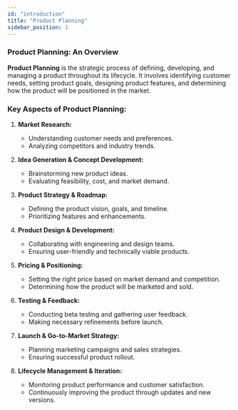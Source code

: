 ```yaml
---
id: "introduction"
title: "Product Planning"
sidebar_position: 1
---
```


### **Product Planning: An Overview**

**Product Planning** is the strategic process of defining, developing, and managing a product throughout its lifecycle. It involves identifying customer needs, setting product goals, designing product features, and determining how the product will be positioned in the market.

### **Key Aspects of Product Planning:**

1. **Market Research:**

   - Understanding customer needs and preferences.
   - Analyzing competitors and industry trends.

2. **Idea Generation & Concept Development:**

   - Brainstorming new product ideas.
   - Evaluating feasibility, cost, and market demand.

3. **Product Strategy & Roadmap:**

   - Defining the product vision, goals, and timeline.
   - Prioritizing features and enhancements.

4. **Product Design & Development:**

   - Collaborating with engineering and design teams.
   - Ensuring user-friendly and technically viable products.

5. **Pricing & Positioning:**

   - Setting the right price based on market demand and competition.
   - Determining how the product will be marketed and sold.

6. **Testing & Feedback:**

   - Conducting beta testing and gathering user feedback.
   - Making necessary refinements before launch.

7. **Launch & Go-to-Market Strategy:**

   - Planning marketing campaigns and sales strategies.
   - Ensuring successful product rollout.

8. **Lifecycle Management & Iteration:**
   - Monitoring product performance and customer satisfaction.
   - Continuously improving the product through updates and new versions.
